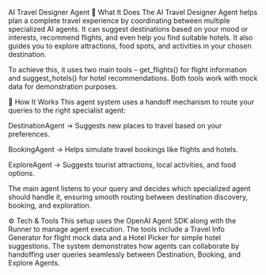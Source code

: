 AI Travel Designer Agent
🧠 What It Does
The AI Travel Designer Agent helps plan a complete travel experience by coordinating between multiple specialized AI agents. It can suggest destinations based on your mood or interests, recommend flights, and even help you find suitable hotels. It also guides you to explore attractions, food spots, and activities in your chosen destination.

To achieve this, it uses two main tools – get_flights() for flight information and suggest_hotels() for hotel recommendations. Both tools work with mock data for demonstration purposes.

🔄 How It Works
This agent system uses a handoff mechanism to route your queries to the right specialist agent:

DestinationAgent → Suggests new places to travel based on your preferences.

BookingAgent → Helps simulate travel bookings like flights and hotels.

ExploreAgent → Suggests tourist attractions, local activities, and food options.

The main agent listens to your query and decides which specialized agent should handle it, ensuring smooth routing between destination discovery, booking, and exploration.

⚙️ Tech & Tools
This setup uses the OpenAI Agent SDK along with the Runner to manage agent execution. The tools include a Travel Info Generator for flight mock data and a Hotel Picker for simple hotel suggestions. The system demonstrates how agents can collaborate by handoffing user queries seamlessly between Destination, Booking, and Explore Agents.